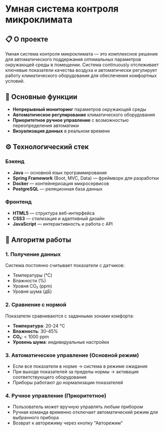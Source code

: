 # Умная система контроля микроклимата

## 📋 О проекте

Умная система контроля микроклимата — это комплексное решение для автоматического поддержания оптимальных параметров окружающей среды в помещении. Система continuously отслеживает ключевые показатели качества воздуха и автоматически регулирует работу климатического оборудования для обеспечения комфортных условий.

## 🎯 Основные функции

- **Непрерывный мониторинг** параметров окружающей среды
- **Автоматическое регулирование** климатического оборудования
- **Приоритетное ручное управление** с возможностью переопределения автоматики
- **Визуализация данных** в реальном времени

## ⚙️ Технологический стек

### Бэкенд
- **Java** — основной язык программирования
- **Spring Framework** (Boot, MVC, Data) — фреймворк для разработки
- **Docker** — контейнеризация микросервисов
- **PostgreSQL** — реляционная база данных

### Фронтенд
- **HTML5** — структура веб-интерфейса
- **CSS3** — стилизация и адаптивный дизайн
- **JavaScript** — интерактивность и работа с API

## 🔄 Алгоритм работы

### 1. Получение данных
Система постоянно считывает показатели с датчиков:
- Температуры (°C)
- Влажности (%)
- Уровня CO₂ (ppm)
- Уровня шума (дБ)

### 2. Сравнение с нормой
Показатели сравниваются с заданными зонами комфорта:
- **Температура**: 20-24 °C
- **Влажность**: 30-45%
- **CO₂**: < 1000 ppm
- **Уровень шума**: индивидуальные настройки

### 3. Автоматическое управление (Основной режим)
- Если все показатели в норме → система в режиме ожидания
- При выходе показателей за пределы нормы → активация соответствующего оборудования
- Приборы работают до нормализации показателей

### 4. Ручное управление (Приоритетное)
- Пользователь может вручную управлять любым прибором
- Ручная команда временно отключает автоматический режим для выбранного прибора
- Возврат к авторежиму через кнопку "Авторежим"
